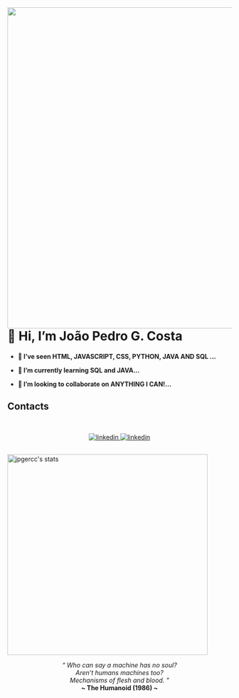 <img align="right" height="720em" src="https://raw.githubusercontent.com/gist/jpgercc/cb63a0f7875b138711675d4da8ab4a81/raw/18307d4ca3fd4e3bfaf6ab8a9a8aacca54e4b286/githubcard.svg"/>

<h1 align="left"> 👋 Hi, I’m João Pedro G. Costa </h1>

<h4>
  
- 👀 I’ve seen HTML, JAVASCRIPT, CSS, PYTHON, JAVA AND SQL ...

- 🌱 I’m currently learning SQL and JAVA...

- 💞️ I’m looking to collaborate on ANYTHING I CAN!...

## Contacts
<br>
<p align="center">
  <a href="https://www.linkedin.com/in/joão-pedro-gershenson-costa-bb0335199/" target="_blank">
    <img src="https://img.shields.io/badge/-Linkedin Profile-05122A?style=flat&logo=linkedin" alt="linkedin"/>
  </a>
  
  <a href="https://jpgercc.github.io/portfolio/" target="_blank">
    <img src="https://img.shields.io/badge/My Web Page-05122A?style=flat&logo=html5" alt="linkedin"/>
  </a>
</p>

##

<img width="450em" src="https://github-readme-stats.vercel.app/api/top-langs/?username=jpgercc&langs_count=8" alt="jpgercc's stats"/>

<br>
<i>
  <p align="center">
“
Who can say a machine has no soul?<br>
Aren’t humans machines too?<br>
Mechanisms of flesh and blood.
" 
</i> <br>
<b>~ The Humanoid (1986) ~</b> </p>


<!---
<p align="left"> <img src="https://komarev.com/ghpvc/?username=jpgercc&color=yellow" alt="Profile views" /> </p>

jpgercc/jpgercc is a ✨ special ✨ repository because its `README.md` (this file) appears on your GitHub profile.
You can click the Preview link to take a look at your changes.
--->
